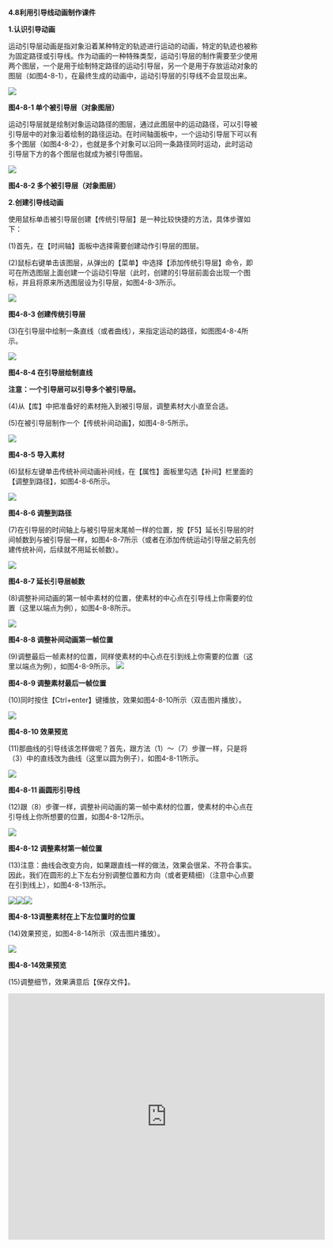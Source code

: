 **4.8利用引导线动画制作课件**

**1.认识引导动画**

运动引导层动画是指对象沿着某种特定的轨迹进行运动的动画，特定的轨迹也被称为固定路径或引导线。作为动画的一种特殊类型，运动引导层的制作需要至少使用两个图层，一个是用于绘制特定路径的运动引导层，另一个是用于存放运动对象的图层（如图4-8-1），在最终生成的动画中，运动引导层的引导线不会显现出来。

![](/assets/4-8-1.png)

**图4-8-1 单个被引导层（对象图层）**

运动引导层就是绘制对象运动路径的图层，通过此图层中的运动路径，可以引导被引导层中的对象沿着绘制的路径运动。在时间轴面板中，一个运动引导层下可以有多个图层（如图4-8-2），也就是多个对象可以沿同一条路径同时运动，此时运动引导层下方的各个图层也就成为被引导图层。

![](/assets/4-8-2.png)

**图4-8-2 多个被引导层（对象图层）**

**2.创建引导线动画**

使用鼠标单击被引导层创建【传统引导层】是一种比较快捷的方法，具体步骤如下：

\(1\)首先，在【时间轴】面板中选择需要创建动作引导层的图层。

\(2\)鼠标右键单击该图层，从弹出的【菜单】中选择【添加传统引导层】命令，即可在所选图层上面创建一个运动引导层（此时，创建的引导层前面会出现一个图标，并且将原来所选图层设为引导层，如图4-8-3所示。

![](/assets/4-8-3.png)

**图4-8-3 创建传统引导层**

\(3\)在引导层中绘制一条直线（或者曲线），来指定运动的路径，如图图4-8-4所示。

![](/assets/4-8-4.png)

**图4-8-4 在引导层绘制直线**

**注意：一个引导层可以引导多个被引导层。**

\(4\)从【库】中把准备好的素材拖入到被引导层，调整素材大小直至合适。

\(5\)在被引导层制作一个【传统补间动画】，如图4-8-5所示。

![](/assets/4-8-5.png)

**图4-8-5 导入素材**

\(6\)鼠标左键单击传统补间动画补间线，在【属性】面板里勾选【补间】栏里面的【调整到路径】，如图4-8-6所示。

![](/assets/4-8-6.png)

**图4-8-6 调整到路径**

\(7\)在引导层的时间轴上与被引导层末尾帧一样的位置，按【F5】延长引导层的时间帧数到与被引导层一样，如图4-8-7所示（或者在添加传统运动引导层之前先创建传统补间，后续就不用延长帧数）。

![](/assets/4-8-7.png)

**图4-8-7 延长引导层帧数**

\(8\)调整补间动画的第一帧中素材的位置，使素材的中心点在引导线上你需要的位置（这里以端点为例），如图4-8-8所示。

![](/assets/4-8-8.png)

**图4-8-8 调整补间动画第一帧位置**

\(9\)调整最后一帧素材的位置，同样使素材的中心点在引到线上你需要的位置（这里以端点为例），如图4-8-9所示。
![](/assets/4-8-9.png)

**图4-8-9 调整素材最后一帧位置**

\(10\)同时按住【Ctrl+enter】键播放，效果如图4-8-10所示（双击图片播放）。

![](/assets/4-8-10.png)

**图4-8-10 效果预览**

\(11\)那曲线的引导线该怎样做呢？首先，跟方法（1）～（7）步骤一样，只是将（3）中的直线改为曲线（这里以圆为例子），如图4-8-11所示。

![](/assets/4-8-11.png)

**图4-8-11 画圆形引导线**

\(12\)跟（8）步骤一样，调整补间动画的第一帧中素材的位置，使素材的中心点在引导线上你所想要的位置，如图4-8-12所示。

![](/assets/4-8-12.png)

**图4-8-12 调整素材第一帧位置**

\(13\)注意：曲线会改变方向，如果跟直线一样的做法，效果会很呆、不符合事实。因此，我们在圆形的上下左右分别调整位置和方向（或者更精细）（注意中心点要在引到线上），如图4-8-13所示。

![](/assets/4-8-13.png)![](/assets/4-8-13..png)![](/assets/4-8-13...png)

**图4-8-13调整素材在上下左位置时的位置**

\(14\)效果预览，如图4-8-14所示（双击图片播放）。

![](/assets/4-8-14.png)

**图4-8-14效果预览**

\(15\)调整细节，效果满意后【保存文件】。

<iframe frameborder="0" width="640" height="498" src="https://v.qq.com/iframe/player.html?vid=b05255hgip7&tiny=0&auto=0" allowfullscreen></iframe>



